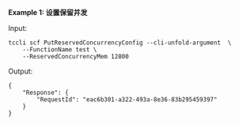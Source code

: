 **Example 1: 设置保留并发**



Input: 

```
tccli scf PutReservedConcurrencyConfig --cli-unfold-argument  \
    --FunctionName test \
    --ReservedConcurrencyMem 12800
```

Output: 
```
{
    "Response": {
        "RequestId": "eac6b301-a322-493a-8e36-83b295459397"
    }
}
```

